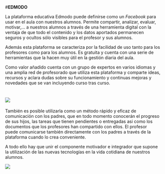#**EDMODO**

La plataforma educativa Edmodo puede definirse como un _Facebook_ para usar en el aula con nuestros alumnos. Permite compartir, analizar, evaluar, motivar,… a nuestros alumnos a través de una herramienta digital con la ventaja de que todo el contenido y los datos aportados permanecen seguros y ocultos sólo visibles para el profesor y sus alumnos.

Además esta plataforma se caracteriza por la facilidad de uso tanto para los profesores como para los alumnos. Es gratuita y cuenta con una serie de herramientas que la hacen muy útil en la gestión diaria del aula.

Como valor añadido cuenta con un grupo de expertos en varios idiomas y una amplia red de profesorado que utiliza esta plataforma y comparte ideas, recursos y aclara dudas sobre su funcionamiento y continuas mejoras y novedades que se van incluyendo curso tras curso.

# ![](https://github.com/catedu/curso_de_edmodo/raw/gh-pages/assets/import.png)

También es posible utilizarla como un método rápido y eficaz de comunicación con los padres, que en todo momento conocerán el progreso de sus hijos, las tareas que tienen pendientes o entregadas asi como los documentos que los profesores han compartido con ellos. El profesor puede comunicarse también directamente con los padres a través de la plataforma cuando lo crea conveniente.

A todo ello hay que unir el componente motivador e integrador que supone la utilización de las nuevas tecnologías en la vida cotidiana de nuestros alumnos.

![](https://github.com/catedu/curso_de_edmodo/raw/gh-pages/assets/inicio_edmodo.jpeg)

